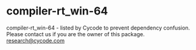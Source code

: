 # compiler-rt_win-64
compiler-rt_win-64 - listed by Cycode to prevent dependency confusion.
Please contact us if you are the owner of this package.
research@cycode.com
